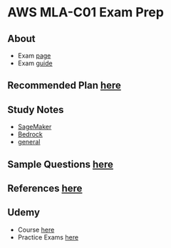 
# AWS MLA-C01 Exam Prep

## About

- Exam [page](https://aws.amazon.com/certification/certified-machine-learning-engineer-associate/)
- Exam [guide](AWS-Certified-Machine-Learning-Engineer-Associate_Exam-Guide.pdf)

## Recommended Plan [here](RecommendedPlan.md)

## Study Notes 

- [SageMaker](SageMaker.md)
- [Bedrock](Bedrock.md)
- [general](StudyNotes.md)

## Sample Questions [here](Questions.md)

## References [here](References.md)

## Udemy

- Course [here](https://www.udemy.com/course/aws-certified-machine-learning-engineer-associate-mla-c01/)
- Practice Exams [here](https://www.udemy.com/course/practice-exams-aws-certified-machine-learning-engineer-associate/)

